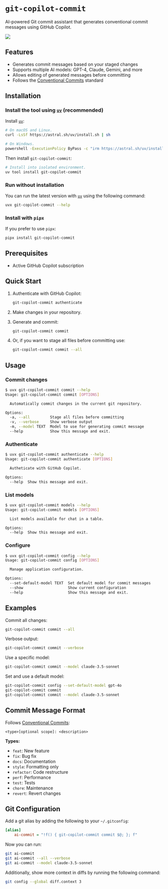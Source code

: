 # `git-copilot-commit`

AI-powered Git commit assistant that generates conventional commit messages using GitHub Copilot.

![](https://github.com/user-attachments/assets/6a6d70a6-6060-44e6-8cf4-a6532e9e9142)

## Features

- Generates commit messages based on your staged changes
- Supports multiple AI models: GPT-4, Claude, Gemini, and more
- Allows editing of generated messages before committing
- Follows the [Conventional Commits](https://www.conventionalcommits.org/) standard

## Installation

### Install the tool using [`uv`] (recommended)

Install [`uv`]:

```bash
# On macOS and Linux.
curl -LsSf https://astral.sh/uv/install.sh | sh

# On Windows.
powershell -ExecutionPolicy ByPass -c "irm https://astral.sh/uv/install.ps1 | iex"
```

Then install `git-copilot-commit`:

```bash
# Install into isolated environment.
uv tool install git-copilot-commit
```

### Run without installation

You can run the latest version with [`uv`] using the following command:

```bash
uvx git-copilot-commit --help
```

[`uv`]: https://github.com/astral-sh/uv

### Install with `pipx`

If you prefer to use `pipx`:

```bash
pipx install git-copilot-commit
```

## Prerequisites

- Active GitHub Copilot subscription

## Quick Start

1. Authenticate with GitHub Copilot:

   ```bash
   git-copilot-commit authenticate
   ```

2. Make changes in your repository.

3. Generate and commit:

   ```bash
   git-copilot-commit commit
   ```

4. Or, if you want to stage all files before committing use:

   ```bash
   git-copilot-commit commit --all
   ```

## Usage

### Commit changes

```bash
$ uvx git-copilot-commit commit --help
Usage: git-copilot-commit commit [OPTIONS]

  Automatically commit changes in the current git repository.

Options:
  -a, --all         Stage all files before committing
  -v, --verbose     Show verbose output
  -m, --model TEXT  Model to use for generating commit message
  --help            Show this message and exit.
```

### Authenticate

```bash
$ uvx git-copilot-commit authenticate --help
Usage: git-copilot-commit authenticate [OPTIONS]

  Autheticate with GitHub Copilot.

Options:
  --help  Show this message and exit.
```

### List models

```bash
$ uvx git-copilot-commit models --help
Usage: git-copilot-commit models [OPTIONS]

  List models available for chat in a table.

Options:
  --help  Show this message and exit.
```

### Configure

```bash
$ uvx git-copilot-commit config --help
Usage: git-copilot-commit config [OPTIONS]

  Manage application configuration.

Options:
  --set-default-model TEXT  Set default model for commit messages
  --show                    Show current configuration
  --help                    Show this message and exit.
```

## Examples

Commit all changes:

```bash
git-copilot-commit commit --all
```

Verbose output:

```bash
git-copilot-commit commit --verbose
```

Use a specific model:

```bash
git-copilot-commit commit --model claude-3.5-sonnet
```

Set and use a default model:

```bash
git-copilot-commit config --set-default-model gpt-4o
git-copilot-commit commit
git-copilot-commit commit --model claude-3.5-sonnet
```

## Commit Message Format

Follows [Conventional Commits](https://www.conventionalcommits.org/):

```
<type>[optional scope]: <description>
```

**Types:**

- `feat`: New feature
- `fix`: Bug fix
- `docs`: Documentation
- `style`: Formatting only
- `refactor`: Code restructure
- `perf`: Performance
- `test`: Tests
- `chore`: Maintenance
- `revert`: Revert changes

## Git Configuration

Add a git alias by adding the following to your `~/.gitconfig`:

```ini
[alias]
    ai-commit = "!f() { git-copilot-commit commit $@; }; f"
```

Now you can run:

```bash
git ai-commit
git ai-commit --all --verbose
git ai-commit --model claude-3.5-sonnet
```

Additionally, show more context in diffs by running the following command:

```bash
git config --global diff.context 3
```
